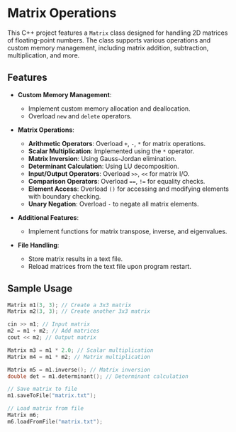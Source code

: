 # Matrix Operations

This C++ project features a `Matrix` class designed for handling 2D matrices of floating-point numbers. The class supports various operations and custom memory management, including matrix addition, subtraction, multiplication, and more.

## Features

- **Custom Memory Management**:
  - Implement custom memory allocation and deallocation.
  - Overload `new` and `delete` operators.

- **Matrix Operations**:
  - **Arithmetic Operators**: Overload `+`, `-`, `*` for matrix operations.
  - **Scalar Multiplication**: Implemented using the `*` operator.
  - **Matrix Inversion**: Using Gauss-Jordan elimination.
  - **Determinant Calculation**: Using LU decomposition.
  - **Input/Output Operators**: Overload `>>`, `<<` for matrix I/O.
  - **Comparison Operators**: Overload `==`, `!=` for equality checks.
  - **Element Access**: Overload `()` for accessing and modifying elements with boundary checking.
  - **Unary Negation**: Overload `-` to negate all matrix elements.

- **Additional Features**:
  - Implement functions for matrix transpose, inverse, and eigenvalues.
  
- **File Handling**:
  - Store matrix results in a text file.
  - Reload matrices from the text file upon program restart.

## Sample Usage

```cpp
Matrix m1(3, 3); // Create a 3x3 matrix
Matrix m2(3, 3); // Create another 3x3 matrix

cin >> m1; // Input matrix
m2 = m1 + m2; // Add matrices
cout << m2; // Output matrix

Matrix m3 = m1 * 2.0; // Scalar multiplication
Matrix m4 = m1 * m2; // Matrix multiplication

Matrix m5 = m1.inverse(); // Matrix inversion
double det = m1.determinant(); // Determinant calculation

// Save matrix to file
m1.saveToFile("matrix.txt");

// Load matrix from file
Matrix m6;
m6.loadFromFile("matrix.txt");
